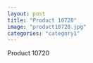 ```yaml
---
layout: post
title: "Product 10720"
image: "product10720.jpg"
categories: "category1"
---
```

Product 10720
